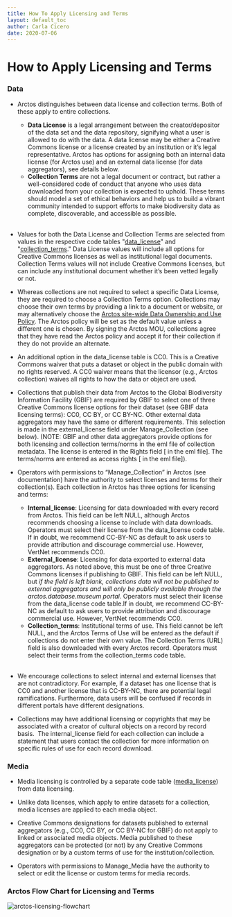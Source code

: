 ```yaml
---
title: How To Apply Licensing and Terms
layout: default_toc
author: Carla Cicero
date: 2020-07-06
---
```

# How to Apply Licensing and Terms

### Data

- Arctos distinguishes between data license and collection terms. Both of these apply to entire collections.  

    - **Data License** is a legal arrangement between the creator/depositor of the data set and the data repository, signifying what a user is allowed to do with the data. A data license may be either a Creative Commons license or a license created by an institution or it’s legal representative. Arctos has options for assigning both an internal data license (for Arctos use) and an external data license (for data aggregators), see details below.
     - **Collection Terms** are not a legal document or contract, but rather  a well-considered code of conduct that anyone who uses data downloaded from your collection is expected to uphold. These terms should model a set of ethical behaviors and help us to build a vibrant community intended to support efforts to make biodiversity data as complete, discoverable, and accessible as possible.  
&nbsp;

- Values for both the Data License and Collection Terms are selected from values in the respective code tables "<a href="https://arctos.database.museum/info/ctDocumentation.cfm?table=ctdata_license" target="_blank">data_license</a>" and "<a href="https://arctos.database.museum/info/ctDocumentation.cfm?table=ctcollection_terms" target="_blank">collection_terms</a>." Data License values will include all options for Creative Commons licenses as well as institutional legal documents. Collection Terms values will not include Creative Commons licenses, but can include any institutional document whether it’s been vetted legally or not.  

- Whereas collections are not required to select a specific Data License, they are required to choose a Collection Terms option. Collections may choose their own terms by providing a link to a document or website, or may alternatively choose the [Arctos site-wide Data Ownership and Use Policy](https://arctosdb.org/arctosdata-policy). The Arctos policy will be set as the default value unless a different one is chosen. By signing the Arctos MOU, collections agree that they have read the Arctos policy and accept it for their collection if they do not provide an alternate.  

- An additional option in the data_license table is CC0. This is a Creative Commons waiver that puts a dataset or object in the public domain with no rights reserved. A CC0 waiver means that the licensor (e.g., Arctos collection) waives all rights to how the data or object are used.  

- Collections that publish their data from Arctos to the Global Biodiversity Information Facility (GBIF) are required by GBIF to select one of three Creative Commons license options for their dataset (see GBIF data licensing terms): CC0, CC BY, or CC BY-NC. Other external data aggregators may have the same or different requirements. This selection is made in the external_license field under Manage_Collection (see below). (NOTE: GBIF and other data aggregators provide options for both licensing and collection terms/norms in the eml file of collection metadata. The license is entered in the Rights field [<intellectualRights> in the eml file]. The terms/norms are entered as access rights [<accessRights> in the eml file]).  

- Operators with permissions to “Manage_Collection” in Arctos (see documentation) have the authority to select licenses and terms for their collection(s). Each collection in Arctos has three options for licensing and terms:  

     - **Internal_license**: Licensing for data downloaded with every record from Arctos. This field can be left NULL, although Arctos recommends choosing a license to include with data downloads. Operators must select their license from the data_license code table. If in doubt, we recommend CC-BY-NC as default to ask users to provide attribution and discourage commercial use. However, VertNet recommends CC0.
     - **External_license**: Licensing for data exported to external data aggregators. As noted above, this must be one of three Creative Commons licenses if publishing to GBIF. This field can be left NULL, but *if the field is left blank, collections data will not be published to  external aggregators and will only be publicly available through the arctos.database.museum portal.* Operators must select their license from the data_license code table.If in doubt, we recommend CC-BY-NC as default to ask users to provide attribution and discourage commercial use. However, VertNet recommends CC0.
     - **Collection_terms**: Institutional terms of use. This field cannot be left NULL, and the Arctos Terms of Use will be entered as the default if collections do not enter their own value. The Collection Terms (URL) field is also downloaded with every Arctos record. Operators must select their terms from the collection_terms code table.  
&nbsp;

- We encourage collections to select internal and external licenses that are not contradictory. For example, if a dataset has one license that is CC0 and another license that is CC-BY-NC, there are potential legal ramifications. Furthermore, data users will be confused if records in different portals have different designations.  

- Collections may have additional licensing or copyrights that may be associated with a creator of cultural objects on a record by record basis.  The internal_license field for each collection can include a statement that users contact the collection for more information on specific rules of use for each record download.  

### Media

- Media licensing is controlled by a separate code table (<a href="https://arctos.database.museum/info/ctDocumentation.cfm?table=ctmedia_license" tasrget="_blank">media_license</a>) from data licensing.  

- Unlike data licenses, which apply to entire datasets for a collection, media licenses are applied to each media object.  

- Creative Commons designations for datasets published to external aggregators (e.g., CC0, CC BY, or CC BY-NC for GBIF) do not apply to linked or associated media objects. Media published to these aggregators can be protected (or not) by any Creative Commons designation or by a custom terms of use for the institution/collection.  

- Operators with permissions to Manage_Media have the authority to select or edit the license or custom terms for media records.

### Arctos Flow Chart for Licensing and Terms

![arctos-licensing-flowchart](https://raw.githubusercontent.com/ArctosDB/documentation-wiki/gh-pages/images/uploads/Arctos%20licensing%20flowchart.png)
 
